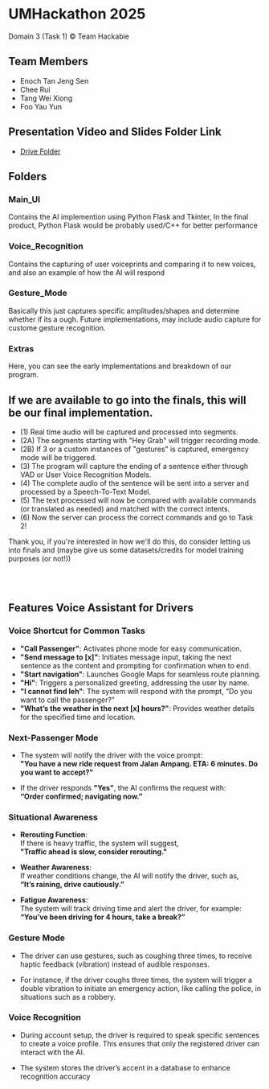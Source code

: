 # UMHackathon 2025
Domain 3 (Task 1)
© Team Hackabie

## Team Members
<ul>
  <li>Enoch Tan Jeng Sen</li>
  <li>Chee Rui</li>
  <li>Tang Wei Xiong</li>
  <li>Foo Yau Yun</li>
</ul>

## Presentation Video and Slides Folder Link
<ul>
  <li><a href="https://drive.google.com/drive/folders/1asf8TMqH0-Yp1hoHfX3s3Rsqk1Edyry3?usp=drive_link">Drive Folder</a></li>
</ul>

## Folders
### Main_UI
Contains the AI implemention using Python Flask and Tkinter, In the final product, Python Flask would be probably used/C++ for better performance

### Voice_Recognition
Contains the capturing of user voiceprints and comparing it to new voices, and also an example of how the AI will respond

### Gesture_Mode
Basically this just captures specific amplitudes/shapes and determine whether if its a ough. Future implementations, may include audio capture for custome gesture recognition.

### Extras
Here, you can see the early implementations and breakdown of our program.

## If we are available to go into the finals, this will be our final implementation.
- (1) Real time audio will be captured and processed into segments.
- (2A) The segments starting with "Hey Grab" will trigger recording mode. 
- (2B) If 3 or a custom instances of "gestures" is captured, emergency mode will be triggered.
- (3) The program will capture the ending of a sentence either through VAD or User Voice Recognition Models.
- (4) The complete audio of the sentence will be sent into a server and processed by a Speech-To-Text Model.
- (5) The text processed will now be compared with available commands (or translated as needed) and matched with the correct intents.
- (6) Now the server can process the correct commands and go to Task 2! 

Thank you, if you're interested in how we'll do this, do consider letting us into finals and (maybe give us some datasets/credits for model training purposes (or not!))

<br></br>

## Features Voice Assistant for Drivers

### Voice Shortcut for Common Tasks

- **"Call Passenger"**: Activates phone mode for easy communication.
- **"Send message to [x]"**: Initiates message input, taking the next sentence as the content and prompting for confirmation when to end.
- **"Start navigation"**: Launches Google Maps for seamless route planning.
- **"Hi"**: Triggers a personalized greeting, addressing the user by name.
- **"I cannot find leh"**: The system will respond with the prompt, “Do you want to call the passenger?”
- **"What’s the weather in the next [x] hours?"**: Provides weather details for the specified time and location.

### Next-Passenger Mode

- The system will notify the driver with the voice prompt:  
  **"You have a new ride request from Jalan Ampang. ETA: 6 minutes. Do you want to accept?"**
  
- If the driver responds **"Yes"**, the AI confirms the request with:  
  **“Order confirmed; navigating now.”**

### Situational Awareness

- **Rerouting Function**:  
  If there is heavy traffic, the system will suggest,  
  **"Traffic ahead is slow, consider rerouting."**

- **Weather Awareness**:  
  If weather conditions change, the AI will notify the driver, such as,  
  **“It’s raining, drive cautiously.”**

- **Fatigue Awareness**:  
  The system will track driving time and alert the driver, for example:  
  **“You’ve been driving for 4 hours, take a break?”**

### Gesture Mode

- The driver can use gestures, such as coughing three times, to receive haptic feedback (vibration) instead of audible responses.
  
- For instance, if the driver coughs three times, the system will trigger a double vibration to initiate an emergency action, like calling the police, in situations such as a robbery.

### Voice Recognition

- During account setup, the driver is required to speak specific sentences to create a voice profile. This ensures that only the registered driver can interact with the AI.

- The system stores the driver’s accent in a database to enhance recognition accuracy

